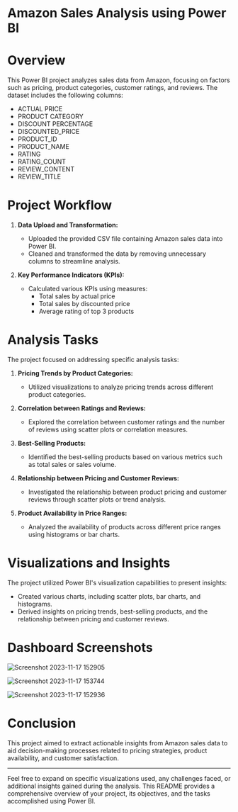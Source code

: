 # Amazon Sales Analysis using Power BI

# Overview

This Power BI project analyzes sales data from Amazon, focusing on factors such as pricing, product categories, customer ratings, and reviews. The dataset includes the following columns:
- ACTUAL PRICE
- PRODUCT CATEGORY
- DISCOUNT PERCENTAGE
- DISCOUNTED_PRICE
- PRODUCT_ID
- PRODUCT_NAME
- RATING
- RATING_COUNT
- REVIEW_CONTENT
- REVIEW_TITLE

# Project Workflow
1. **Data Upload and Transformation:**
   - Uploaded the provided CSV file containing Amazon sales data into Power BI.
   - Cleaned and transformed the data by removing unnecessary columns to streamline analysis.

2. **Key Performance Indicators (KPIs):**
   - Calculated various KPIs using measures:
     - Total sales by actual price
     - Total sales by discounted price
     - Average rating of top 3 products

# Analysis Tasks
The project focused on addressing specific analysis tasks:
1. **Pricing Trends by Product Categories:**
   - Utilized visualizations to analyze pricing trends across different product categories.

2. **Correlation between Ratings and Reviews:**
   - Explored the correlation between customer ratings and the number of reviews using scatter plots or correlation measures.

3. **Best-Selling Products:**
   - Identified the best-selling products based on various metrics such as total sales or sales volume.

4. **Relationship between Pricing and Customer Reviews:**
   - Investigated the relationship between product pricing and customer reviews through scatter plots or trend analysis.

5. **Product Availability in Price Ranges:**
   - Analyzed the availability of products across different price ranges using histograms or bar charts.

# Visualizations and Insights
The project utilized Power BI's visualization capabilities to present insights:
- Created various charts, including scatter plots, bar charts, and histograms.
- Derived insights on pricing trends, best-selling products, and the relationship between pricing and customer reviews.

# Dashboard Screenshots

![Screenshot 2023-11-17 152905](https://github.com/Anubhav1407/Amazon-Sales-Analysis/assets/128254341/4d29f388-c48b-4fd7-9046-d6a04f5aea8d)

![Screenshot 2023-11-17 153744](https://github.com/Anubhav1407/Amazon-Sales-Analysis/assets/128254341/7306690a-ac03-469a-8c78-09e656104b8a)

![Screenshot 2023-11-17 152936](https://github.com/Anubhav1407/Amazon-Sales-Analysis/assets/128254341/4180d1d8-9ed7-44bf-a6f3-4e3eb31593f1)


# Conclusion
This project aimed to extract actionable insights from Amazon sales data to aid decision-making processes related to pricing strategies, product availability, and customer satisfaction.

---

Feel free to expand on specific visualizations used, any challenges faced, or additional insights gained during the analysis. This README provides a comprehensive overview of your project, its objectives, and the tasks accomplished using Power BI.
